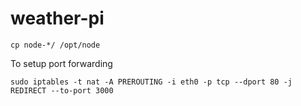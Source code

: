 # weather-pi

```shell
cp node-*/ /opt/node
```

To setup port forwarding

```shell
sudo iptables -t nat -A PREROUTING -i eth0 -p tcp --dport 80 -j REDIRECT --to-port 3000
```

